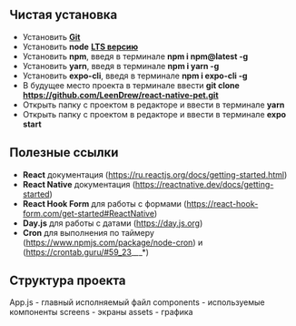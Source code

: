## Чистая установка

- Установить **[Git](https://git-scm.com/download)**
- Установить **node** **[LTS версию](https://nodejs.org)**
- Установить **npm**, введя в терминале **npm i npm@latest -g**
- Установить **yarn**, введя в терминале **npm i yarn -g**
- Установить **expo-cli**, введя в терминале **npm i expo-cli -g**
- В будущее место проекта в терминале ввести **git clone https://github.com/LeenDrew/react-native-pet.git**
- Открыть папку с проектом в редакторе и ввести в терминале **yarn**
- Открыть папку с проектом в редакторе и ввести в терминале **expo start**

## Полезные ссылки

- **React** документация (https://ru.reactjs.org/docs/getting-started.html)
- **React Native** документация (https://reactnative.dev/docs/getting-started)
- **React Hook Form** для работы с формами (https://react-hook-form.com/get-started#ReactNative)
- **Day.js** для работы с датами (https://day.js.org)
- **Cron** для выполнения по таймеру (https://www.npmjs.com/package/node-cron) и (https://crontab.guru/#59_23_*_*_*)

## Структура проекта

App.js - главный исполняемый файл
components - используемые компоненты
screens - экраны
assets - графика

